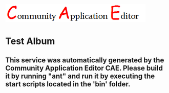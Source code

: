 ![CAE](https://github.com/testcae/application-Test-Music-App/blob/master/microservice-Test-Album/img/logo.png)  

Test Album
===================


This service was automatically generated by the Community Application Editor CAE. Please build it by running "ant" and run it by executing the start scripts located in the 'bin' folder.
---------------
